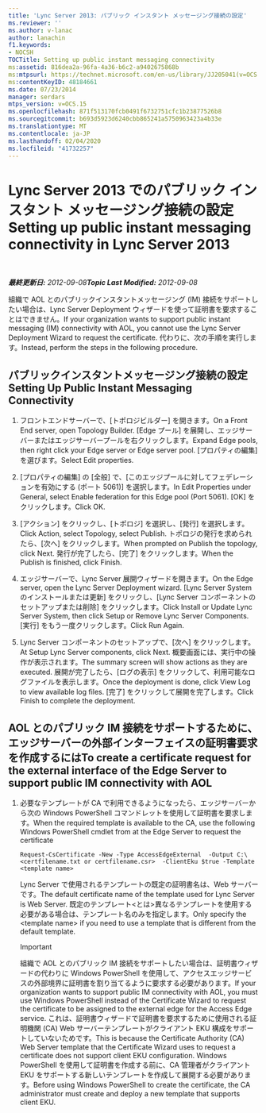 ```yaml
---
title: 'Lync Server 2013: パブリック インスタント メッセージング接続の設定'
ms.reviewer: ''
ms.author: v-lanac
author: lanachin
f1.keywords:
- NOCSH
TOCTitle: Setting up public instant messaging connectivity
ms:assetid: 816dea2a-96fa-4a36-b6c2-a9402675868b
ms:mtpsurl: https://technet.microsoft.com/en-us/library/JJ205041(v=OCS.15)
ms:contentKeyID: 48184661
ms.date: 07/23/2014
manager: serdars
mtps_version: v=OCS.15
ms.openlocfilehash: 871f513170fcb0491f6732751cfc1b23877526b8
ms.sourcegitcommit: b693d5923d6240cbb865241a5750963423a4b33e
ms.translationtype: MT
ms.contentlocale: ja-JP
ms.lasthandoff: 02/04/2020
ms.locfileid: "41732257"
---
```

<div data-xmlns="http://www.w3.org/1999/xhtml">

<div class="topic" data-xmlns="http://www.w3.org/1999/xhtml" data-msxsl="urn:schemas-microsoft-com:xslt" data-cs="http://msdn.microsoft.com/en-us/">

<div data-asp="http://msdn2.microsoft.com/asp">

# <a name="setting-up-public-instant-messaging-connectivity-in-lync-server-2013"></a><span data-ttu-id="fceaa-102">Lync Server 2013 でのパブリック インスタント メッセージング接続の設定</span><span class="sxs-lookup"><span data-stu-id="fceaa-102">Setting up public instant messaging connectivity in Lync Server 2013</span></span>

</div>

<div id="mainSection">

<div id="mainBody">

<span> </span>

<span data-ttu-id="fceaa-103">_**最終更新日:** 2012-09-08_</span><span class="sxs-lookup"><span data-stu-id="fceaa-103">_**Topic Last Modified:** 2012-09-08_</span></span>

<span data-ttu-id="fceaa-104">組織で AOL とのパブリックインスタントメッセージング (IM) 接続をサポートしたい場合は、Lync Server Deployment ウィザードを使って証明書を要求することはできません。</span><span class="sxs-lookup"><span data-stu-id="fceaa-104">If your organization wants to support public instant messaging (IM) connectivity with AOL, you cannot use the Lync Server Deployment Wizard to request the certificate.</span></span> <span data-ttu-id="fceaa-105">代わりに、次の手順を実行します。</span><span class="sxs-lookup"><span data-stu-id="fceaa-105">Instead, perform the steps in the following procedure.</span></span>

<div>

## <a name="setting-up-public-instant-messaging-connectivity"></a><span data-ttu-id="fceaa-106">パブリックインスタントメッセージング接続の設定</span><span class="sxs-lookup"><span data-stu-id="fceaa-106">Setting Up Public Instant Messaging Connectivity</span></span>

1.  <span data-ttu-id="fceaa-107">フロントエンドサーバーで、[トポロジビルダー] を開きます。</span><span class="sxs-lookup"><span data-stu-id="fceaa-107">On a Front End server, open Topology Builder.</span></span> <span data-ttu-id="fceaa-108">[Edge プール] を展開し、エッジサーバーまたはエッジサーバープールを右クリックします。</span><span class="sxs-lookup"><span data-stu-id="fceaa-108">Expand Edge pools, then right click your Edge server or Edge server pool.</span></span> <span data-ttu-id="fceaa-109">[プロパティの編集] を選びます。</span><span class="sxs-lookup"><span data-stu-id="fceaa-109">Select Edit properties.</span></span>

2.  <span data-ttu-id="fceaa-110">[プロパティの編集] の [全般] で、[このエッジプールに対してフェデレーションを有効にする (ポート 5061)] を選択します。</span><span class="sxs-lookup"><span data-stu-id="fceaa-110">In Edit Properties under General, select Enable federation for this Edge pool (Port 5061).</span></span> <span data-ttu-id="fceaa-111">[OK] をクリックします。</span><span class="sxs-lookup"><span data-stu-id="fceaa-111">Click OK.</span></span>

3.  <span data-ttu-id="fceaa-112">[アクション] をクリックし、[トポロジ] を選択し、[発行] を選択します。</span><span class="sxs-lookup"><span data-stu-id="fceaa-112">Click Action, select Topology, select Publish.</span></span> <span data-ttu-id="fceaa-113">トポロジの発行を求められたら、[次へ] をクリックします。</span><span class="sxs-lookup"><span data-stu-id="fceaa-113">When prompted on Publish the topology, click Next.</span></span> <span data-ttu-id="fceaa-114">発行が完了したら、[完了] をクリックします。</span><span class="sxs-lookup"><span data-stu-id="fceaa-114">When the Publish is finished, click Finish.</span></span>

4.  <span data-ttu-id="fceaa-115">エッジサーバーで、Lync Server 展開ウィザードを開きます。</span><span class="sxs-lookup"><span data-stu-id="fceaa-115">On the Edge server, open the Lync Server Deployment wizard.</span></span> <span data-ttu-id="fceaa-116">[Lync Server System のインストールまたは更新] をクリックし、[Lync Server コンポーネントのセットアップまたは削除] をクリックします。</span><span class="sxs-lookup"><span data-stu-id="fceaa-116">Click Install or Update Lync Server System, then click Setup or Remove Lync Server Components.</span></span> <span data-ttu-id="fceaa-117">[実行] をもう一度クリックします。</span><span class="sxs-lookup"><span data-stu-id="fceaa-117">Click Run Again.</span></span>

5.  <span data-ttu-id="fceaa-118">Lync Server コンポーネントのセットアップで、[次へ] をクリックします。</span><span class="sxs-lookup"><span data-stu-id="fceaa-118">At Setup Lync Server components, click Next.</span></span> <span data-ttu-id="fceaa-119">概要画面には、実行中の操作が表示されます。</span><span class="sxs-lookup"><span data-stu-id="fceaa-119">The summary screen will show actions as they are executed.</span></span> <span data-ttu-id="fceaa-120">展開が完了したら、[ログの表示] をクリックして、利用可能なログファイルを表示します。</span><span class="sxs-lookup"><span data-stu-id="fceaa-120">Once the deployment is done, click View Log to view available log files.</span></span> <span data-ttu-id="fceaa-121">[完了] をクリックして展開を完了します。</span><span class="sxs-lookup"><span data-stu-id="fceaa-121">Click Finish to complete the deployment.</span></span>

</div>

<div>

## <a name="to-create-a-certificate-request-for-the-external-interface-of-the-edge-server-to-support-public-im-connectivity-with-aol"></a><span data-ttu-id="fceaa-122">AOL とのパブリック IM 接続をサポートするために、エッジサーバーの外部インターフェイスの証明書要求を作成するには</span><span class="sxs-lookup"><span data-stu-id="fceaa-122">To create a certificate request for the external interface of the Edge Server to support public IM connectivity with AOL</span></span>

1.  <span data-ttu-id="fceaa-123">必要なテンプレートが CA で利用できるようになったら、エッジサーバーから次の Windows PowerShell コマンドレットを使用して証明書を要求します。</span><span class="sxs-lookup"><span data-stu-id="fceaa-123">When the required template is available to the CA, use the following Windows PowerShell cmdlet from at the Edge Server to request the certificate</span></span>
    
        Request-CsCertificate -New -Type AccessEdgeExternal  -Output C:\ <certfilename.txt or certfilename.csr>  -ClientEku $true -Template <template name>
    
    <span data-ttu-id="fceaa-124">Lync Server で使用されるテンプレートの既定の証明書名は、Web サーバーです。</span><span class="sxs-lookup"><span data-stu-id="fceaa-124">The default certificate name of the template used for Lync Server is Web Server.</span></span> <span data-ttu-id="fceaa-125">既定のテンプレート\<とは\>異なるテンプレートを使用する必要がある場合は、テンプレート名のみを指定します。</span><span class="sxs-lookup"><span data-stu-id="fceaa-125">Only specify the \<template name\> if you need to use a template that is different from the default template.</span></span>
    
    <div>
    

    > [!IMPORTANT]  
    > <span data-ttu-id="fceaa-126">組織で AOL とのパブリック IM 接続をサポートしたい場合は、証明書ウィザードの代わりに Windows PowerShell を使用して、アクセスエッジサービスの外部境界に証明書を割り当てるように要求する必要があります。</span><span class="sxs-lookup"><span data-stu-id="fceaa-126">If your organization wants to support public IM connectivity with AOL, you must use Windows PowerShell instead of the Certificate Wizard to request the certificate to be assigned to the external edge for the Access Edge service.</span></span> <span data-ttu-id="fceaa-127">これは、証明書ウィザードで証明書を要求するために使用される証明機関 (CA) Web サーバーテンプレートがクライアント EKU 構成をサポートしていないためです。</span><span class="sxs-lookup"><span data-stu-id="fceaa-127">This is because the Certificate Authority (CA) Web Server template that the Certificate Wizard uses to request a certificate does not support client EKU configuration.</span></span> <span data-ttu-id="fceaa-128">Windows PowerShell を使用して証明書を作成する前に、CA 管理者がクライアント EKU をサポートする新しいテンプレートを作成して展開する必要があります。</span><span class="sxs-lookup"><span data-stu-id="fceaa-128">Before using Windows PowerShell to create the certificate, the CA administrator must create and deploy a new template that supports client EKU.</span></span>

    
    </div>

</div>

</div>

<span> </span>

</div>

</div>

</div>

